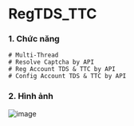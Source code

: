 # RegTDS_TTC

### 1. Chức năng
```
# Multi-Thread
# Resolve Captcha by API
# Reg Account TDS & TTC by API
# Config Account TDS & TTC by API
```

### 2. Hình ảnh

![image](https://github.com/user-attachments/assets/a3658a70-d069-4f2e-a078-a598048b244c)





